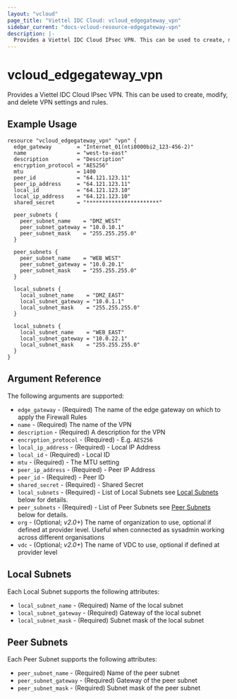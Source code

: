 ```yaml
---
layout: "vcloud"
page_title: "Viettel IDC Cloud: vcloud_edgegateway_vpn"
sidebar_current: "docs-vcloud-resource-edgegateway-vpn"
description: |-
  Provides a Viettel IDC Cloud IPsec VPN. This can be used to create, modify, and delete VPN settings and rules.
---
```


# vcloud\_edgegateway\_vpn

Provides a Viettel IDC Cloud IPsec VPN. This can be used to create,
modify, and delete VPN settings and rules.

## Example Usage

```hcl
resource "vcloud_edgegateway_vpn" "vpn" {
  edge_gateway        = "Internet_01(nti0000bi2_123-456-2)"
  name                = "west-to-east"
  description         = "Description"
  encryption_protocol = "AES256"
  mtu                 = 1400
  peer_id             = "64.121.123.11"
  peer_ip_address     = "64.121.123.11"
  local_id            = "64.121.123.10"
  local_ip_address    = "64.121.123.10"
  shared_secret       = "***********************"

  peer_subnets {
    peer_subnet_name    = "DMZ_WEST"
    peer_subnet_gateway = "10.0.10.1"
    peer_subnet_mask    = "255.255.255.0"
  }

  peer_subnets {
    peer_subnet_name    = "WEB_WEST"
    peer_subnet_gateway = "10.0.20.1"
    peer_subnet_mask    = "255.255.255.0"
  }

  local_subnets {
    local_subnet_name    = "DMZ_EAST"
    local_subnet_gateway = "10.0.1.1"
    local_subnet_mask    = "255.255.255.0"
  }

  local_subnets {
    local_subnet_name    = "WEB_EAST"
    local_subnet_gateway = "10.0.22.1"
    local_subnet_mask    = "255.255.255.0"
  }
}
```

## Argument Reference

The following arguments are supported:

* `edge_gateway` - (Required) The name of the edge gateway on which to apply the Firewall Rules
* `name` - (Required) The name of the VPN 
* `description` - (Required) A description for the VPN
* `encryption_protocol` - (Required) - E.g. `AES256`
* `local_ip_address` - (Required) - Local IP Address
* `local_id` - (Required) - Local ID
* `mtu` - (Required) - The MTU setting
* `peer_ip_address` - (Required) - Peer IP Address
* `peer_id` - (Required) - Peer ID
* `shared_secret` - (Required) - Shared Secret
* `local_subnets` - (Required) - List of Local Subnets see [Local Subnets](#localsubnets) below for details.
* `peer_subnets` - (Required) - List of Peer Subnets see [Peer Subnets](#peersubnets) below for details.
* `org` - (Optional; *v2.0+*) The name of organization to use, optional if defined at provider level. Useful when connected as sysadmin working across different organisations
* `vdc` - (Optional; *v2.0+*) The name of VDC to use, optional if defined at provider level

<a id="localsubnets"></a>
## Local Subnets

Each Local Subnet supports the following attributes:

* `local_subnet_name` - (Required) Name of the local subnet
* `local_subnet_gateway` - (Required) Gateway of the local subnet
* `local_subnet_mask` - (Required) Subnet mask of the local subnet

<a id="peersubnets"></a>
## Peer Subnets

Each Peer Subnet supports the following attributes:

* `peer_subnet_name` - (Required) Name of the peer subnet
* `peer_subnet_gateway` - (Required) Gateway of the peer subnet
* `peer_subnet_mask` - (Required) Subnet mask of the peer subnet
